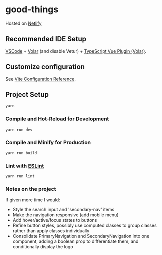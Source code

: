 # good-things

Hosted on [Netlify](https://admirable-palmier-00743c.netlify.app/)

## Recommended IDE Setup

[VSCode](https://code.visualstudio.com/) + [Volar](https://marketplace.visualstudio.com/items?itemName=Vue.volar) (and disable Vetur) + [TypeScript Vue Plugin (Volar)](https://marketplace.visualstudio.com/items?itemName=Vue.vscode-typescript-vue-plugin).

## Customize configuration

See [Vite Configuration Reference](https://vitejs.dev/config/).

## Project Setup

```sh
yarn
```

### Compile and Hot-Reload for Development

```sh
yarn run dev
```

### Compile and Minify for Production

```sh
yarn run build
```

### Lint with [ESLint](https://eslint.org/)

```sh
yarn run lint
```

### Notes on the project

If given more time I would:

- Style the search input and 'secondary-nav' items
- Make the navigation responsive (add mobile menu)
- Add hover/active/focus states to buttons
- Refine button styles, possibly use computed classes to group classes rather than apply classes individually
- Consolidate PrimaryNavigation and SecondaryNavigation into one component, adding a boolean prop to differentiate them, and conditionally display the logo
